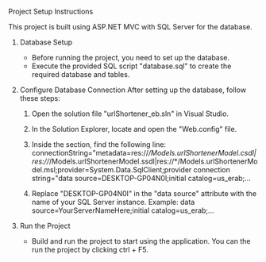 Project Setup Instructions

This project is built using ASP.NET MVC with SQL Server for the database.

1. Database Setup
   - Before running the project, you need to set up the database.
   - Execute the provided SQL script "database.sql" to create the required database and tables.

2. Configure Database Connection
   After setting up the database, follow these steps:
   
   1. Open the solution file "urlShortener_eb.sln" in Visual Studio.
   2. In the Solution Explorer, locate and open the "Web.config" file.
   3. Inside the <connectionStrings> section, find the following line:
 connectionString="metadata=res://*/Models.urlShortenerModel.csdl|res://*/Models.urlShortenerModel.ssdl|res://*/Models.urlShortenerModel.msl;provider=System.Data.SqlClient;provider connection string=&quot;data source=DESKTOP-GP04N0I;initial catalog=us_erab;...
   
   4. Replace "DESKTOP-GP04N0I" in the "data source" attribute with the name of your SQL Server instance.
      Example:
      data source=YourServerNameHere;initial catalog=us_erab;...

3. Run the Project
   - Build and run the project to start using the application. You can the run the project by clicking ctrl + F5.
